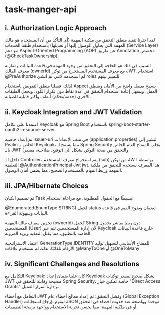# task-manger-api
## i. Authorization Logic Approach
لقد اخترنا تنفيذ منطق التحقق من ملكية المهمة (أي التأكد من أن المستخدم هو مالك المهمة التي يحاول الوصول إليها أو تعديلها) باستخدام طبقة الخدمات (Service Layer) مع دعم Aspect-Oriented Programming (AOP) عن طريق Annotation مخصص (@CheckTaskOwnership).

السبب في ذلك هو الحاجة إلى التحقق من وجود المهمة في قاعدة البيانات ومقارنة معرف المالك (ownerId) مع معرف المستخدم المستخرج من توكن JWT. استخدام @PreAuthorize لم استخدمه لانني لم انشئ roles للتمييز بينهم

لذلك، فصلنا منطق التفويض باستخدام Aspect يسمح بفصل واضح بين الأمان ومنطق العمل، ويسهل إعادة استخدام التحقق في عدة نقاط دون تكرار الكود، ويجعل الطبقات الأخرى (خدمة/تحكم) أنظف وأكثر قابلية للصيانة.

## ii. Keycloak Integration and JWT Validation
اعتمدنا على تكامل Keycloak مع Spring Boot باستخدام spring-boot-starter-oauth2-resource-server.

تم إعداد خاصية issuer-uri في ملف الإعدادات (application.properties) لتشير إلى Realm الخاص بـ Keycloak، مما يسمح لـ Spring Security بجلب المفتاح العام الخاص بالـ JWT والتحقق من صحة التوكن بشكل آلي (توقيع، صلاحية، مصدر).

داخل الـ Controller، يتم استخراج معرف المستخدم (sub) من توكن JWT بواسطة التعليمة @AuthenticationPrincipal Jwt jwt. هذا المعرف يستخدم للتحقق من ملكية المهمة وربط المهام بالمستخدم الصحيح، مما يضمن أمان الوصول.

## iii. JPA/Hibernate Choices
تم تصميم الكيان Task بسيطًا مع الحقول المطلوبة، مع مراعاة استخدام:

@Enumerated(EnumType.STRING) لحقل status لضمان وضوح القيم في قاعدة البيانات وسهولة القراءة.

تخزين معرف مالك المهمة (ownerId) كحقل String دون ربط مباشر بجدول المستخدمين (User) لأن إدارة المستخدمين تتم عبر Keycloak خارج قاعدة البيانات الخاصة بالتطبيق، مما يقلل التعقيد ويزيد المرونة.

اعتماد الاستراتيجية GenerationType.IDENTITY للمفتاح الأساسي لتسهيل توليد الأرقام تلقائيًا.
لذلك
لم نستخدم علاقات @ManyToOne أو @OneToMany 
## iv. Significant Challenges and Resolutions
التكامل مع Keycloak: كان علينا ضمان إعداد Keycloak بشكل صحيح ليصدر توكنات JWT صحيحة وقابلة للتحقق في Spring Security، خاصة تمكين خيار "Direct Access Grants" وإدارة أسرار العميل.

التعامل مع أخطاء JWT وفشل التحقق: تم إعداد معالج أخطاء عام (Global Exception Handler) ليقوم بإرجاع استجابات JSON موحدة وواضحة عند حدوث أخطاء في التحقق أو في ملكية المهمة، مما يحسن تجربة الاستخدام وواجهة برمجة التطبيقات.




